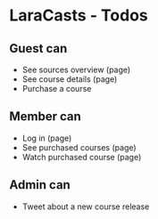 # LaraCasts - Todos

## Guest can
* See sources overview (page)
* See course details (page)
* Purchase a course

## Member can
* Log in (page)
* See purchased courses (page)
* Watch purchased course (page)

## Admin can
* Tweet about a new course release
